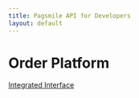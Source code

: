 ```yaml
---
title: Pagsmile API for Developers
layout: default
---
```


# [](#server) Order Platform

[Integrated Interface](en/api/CreateOrder) 
